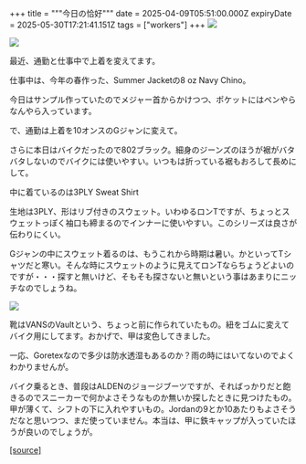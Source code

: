 +++
title = """今日の恰好"""
date = 2025-04-09T05:51:00.000Z
expiryDate = 2025-05-30T17:21:41.151Z
tags = ["workers"]
+++
[![](https://blogger.googleusercontent.com/img/b/R29vZ2xl/AVvXsEiiGTp8W692uF5OSSCeS4WfLFFBi7cqVlmV3DOvTGJX0d3Wew04_icdbNiigW7BL7yFhjH8lXivdrjB1RuNv81lEFAQQf81LtOdxl2UPnbi2vwTWGkfpwhbPBIZzGsIpTVhcFJd544QZN0Vj_1bOMpJk88oSbjqbwWyR-zkPMjyXT1EzfIWrrvF1YBOitE/s320/DSC_0452.jpg)](https://blogger.googleusercontent.com/img/b/R29vZ2xl/AVvXsEiiGTp8W692uF5OSSCeS4WfLFFBi7cqVlmV3DOvTGJX0d3Wew04_icdbNiigW7BL7yFhjH8lXivdrjB1RuNv81lEFAQQf81LtOdxl2UPnbi2vwTWGkfpwhbPBIZzGsIpTVhcFJd544QZN0Vj_1bOMpJk88oSbjqbwWyR-zkPMjyXT1EzfIWrrvF1YBOitE/s1936/DSC_0452.jpg)

  

[![](https://blogger.googleusercontent.com/img/b/R29vZ2xl/AVvXsEgkf7exmleYZ7-1cML2dPufNSILfWVxL8F0cu3aeZucA2ytD2o7nVjrM52W4ASkHSzfP2J83If6VWEqYeG7iP2rnU94aoGuowQQw0V1htMXVGpzKkLlYbyiEjkoVBBGQ3OiY6p9Q-8yVYPHQNO4_WNWj75n8llX6fj-MtDB4O9ijo7I05czD2rqze2rMGE/s320/DSC_0456.jpg)](https://blogger.googleusercontent.com/img/b/R29vZ2xl/AVvXsEgkf7exmleYZ7-1cML2dPufNSILfWVxL8F0cu3aeZucA2ytD2o7nVjrM52W4ASkHSzfP2J83If6VWEqYeG7iP2rnU94aoGuowQQw0V1htMXVGpzKkLlYbyiEjkoVBBGQ3OiY6p9Q-8yVYPHQNO4_WNWj75n8llX6fj-MtDB4O9ijo7I05czD2rqze2rMGE/s1936/DSC_0456.jpg)

  

  

  

最近、通勤と仕事中で上着を変えてます。

  

仕事中は、今年の春作った、Summer Jacketの8 oz Navy Chino。

今日はサンプル作っていたのでメジャー首からかけつつ、ポケットにはペンやらなんやら入っています。

  

で、通勤は上着を10オンスのGジャンに変えて。

さらに本日はバイクだったので802ブラック。細身のジーンズのほうが裾がバタバタしないのでバイクには使いやすい。いつもは折っている裾もおろして長めにして。

  

中に着ているのは3PLY Sweat Shirt

生地は3PLY、形はリブ付きのスウェット。いわゆるロンTですが、ちょっとスウェットっぽく袖口も締まるのでインナーに使いやすい。このシリーズは良さが伝わりにくい。

  

Gジャンの中にスウェット着るのは、もうこれから時期は暑い。かといってTシャツだと寒い。そんな時にスウェットのように見えてロンTならちょうどよいのですが・・・探すと無いけど、そもそも探さないと無いという事はあまりにニッチなのでしょうね。

  

  

[![](https://blogger.googleusercontent.com/img/b/R29vZ2xl/AVvXsEgcOdh02NFoLCuj4mm2S3guJVoMCqgHyNozba9BlEwhmdNX-yOjsrR_B9Gy-H9_1VzVV0cgJ8VC7zaP19ceTb46uJR-9A98cObhvD7V3hKrzZbCF4us8Gp15V_utBnFbuIYA7ykPKZiIlYInr9aF4T0qyhZa9P-P6Kv2ai3WCQhUzkg7MITQLUpwa2tYHE/s320/DSC_0461.jpg)](https://blogger.googleusercontent.com/img/b/R29vZ2xl/AVvXsEgcOdh02NFoLCuj4mm2S3guJVoMCqgHyNozba9BlEwhmdNX-yOjsrR_B9Gy-H9_1VzVV0cgJ8VC7zaP19ceTb46uJR-9A98cObhvD7V3hKrzZbCF4us8Gp15V_utBnFbuIYA7ykPKZiIlYInr9aF4T0qyhZa9P-P6Kv2ai3WCQhUzkg7MITQLUpwa2tYHE/s1936/DSC_0461.jpg)

  

  

  

靴はVANSのVaultという、ちょっと前に作られていたもの。紐をゴムに変えてバイク用にしてます。おかげで、甲は変色してきました。

一応、Goretexなので多少は防水透湿もあるのか？雨の時にはいてないのでよくわかりませんが。

  

バイク乗るとき、普段はALDENのジョージブーツですが、そればっかりだと飽きるのでスニーカーで何かよさそうなものか無いか探したときに見つけたもの。甲が薄くて、シフトの下に入れやすいもの。Jordanの9とか10あたりもよさそうだなと思いつつ、まだ使っていません。本当は、甲に鉄キャップが入っていたほうが良いのでしょうが。

[[source]](https://eworkers.blogspot.com/2025/04/blog-post_9.html)
